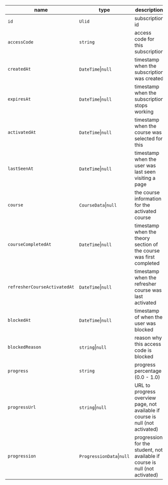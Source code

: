 | name                         | type                      | description                                                                    |
|------------------------------|---------------------------|--------------------------------------------------------------------------------|
| `id`                         | `Ulid`                    | subscription id                                                                |
| `accessCode`                 | `string`                  | access code for this subscription                                              |
| `createdAt`                  | `DateTime`\|`null`        | timestamp when the subscription was created                                    |
| `expiresAt`                  | `DateTime`\|`null`        | timestamp when the subscription stops working                                  |
| `activatedAt`                | `DateTime`\|`null`        | timestamp when the course was selected for this                                |
| `lastSeenAt`                 | `DateTime`\|`null`        | timestamp when the user was last seen visiting a page                          |
| `course`                     | `CourseData`\|`null`      | the course information for the activated course                                |
| `courseCompletedAt`          | `DateTime`\|`null`        | timestamp when the theory section of the course was first completed            |
| `refresherCourseActivatedAt` | `DateTime`\|`null`        | timestamp when the refresher course was last activated                         |
| `blockedAt`                  | `DateTime`\|`null`        | timestamp of when the user was blocked                                         |
| `blockedReason`              | `string`\|`null`          | reason why this access code is blocked                                         |
| `progress`                   | `string`                  | progress percentage (0.0 - 1.0)                                                |
| `progressUrl`                | `string`\|`null`          | URL to progress overview page, not available if course is null (not activated) |
| `progression`                | `ProgressionData`\|`null` | progression for the student, not available if course is null (not activated)   |
